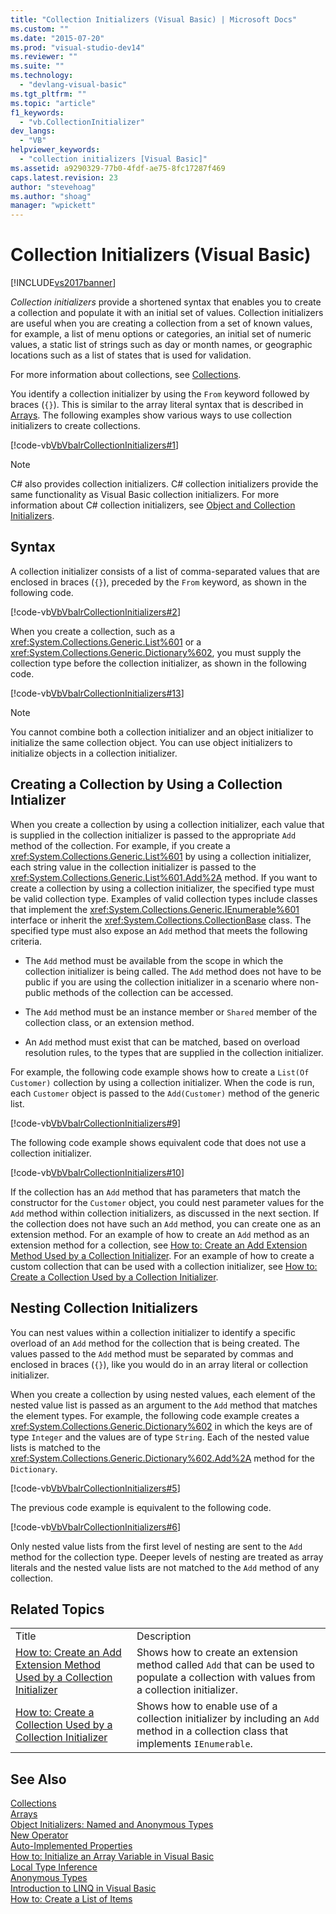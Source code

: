```yaml
---
title: "Collection Initializers (Visual Basic) | Microsoft Docs"
ms.custom: ""
ms.date: "2015-07-20"
ms.prod: "visual-studio-dev14"
ms.reviewer: ""
ms.suite: ""
ms.technology: 
  - "devlang-visual-basic"
ms.tgt_pltfrm: ""
ms.topic: "article"
f1_keywords: 
  - "vb.CollectionInitializer"
dev_langs: 
  - "VB"
helpviewer_keywords: 
  - "collection initializers [Visual Basic]"
ms.assetid: a9290329-77b0-4fdf-ae75-8fc17287f469
caps.latest.revision: 23
author: "stevehoag"
ms.author: "shoag"
manager: "wpickett"
---
```

# Collection Initializers (Visual Basic)
[!INCLUDE[vs2017banner](../../../../includes/vs2017banner.md)]

*Collection initializers* provide a shortened syntax that enables you to create a collection and populate it with an initial set of values. Collection initializers are useful when you are creating a collection from a set of known values, for example, a list of menu options or categories, an initial set of numeric values, a static list of strings such as day or month names, or geographic locations such as a list of states that is used for validation.  
  
 For more information about collections, see [Collections](../Topic/Collections%20\(C%23%20and%20Visual%20Basic\).md).  
  
 You identify a collection initializer by using the `From` keyword followed by braces (`{}`). This is similar to the array literal syntax that is described in [Arrays](../../../../visual-basic/programming-guide/language-features/arrays/index.md). The following examples show various ways to use collection initializers to create collections.  
  
 [!code-vb[VbVbalrCollectionInitializers#1](../../../../../samples/snippets/visualbasic/VS_Snippets_VBCSharp/VbVbalrCollectionInitializers/VB/Module1.vb#1)]  
  
> [!NOTE]
>  C# also provides collection initializers. C# collection initializers provide the same functionality as Visual Basic collection initializers. For more information about C# collection initializers, see [Object and Collection Initializers](../../../../csharp/programming-guide/classes-and-structs/object-and-collection-initializers.md).  
  
## Syntax  
 A collection initializer consists of a list of comma-separated values that are enclosed in braces (`{}`), preceded by the `From` keyword, as shown in the following code.  
  
 [!code-vb[VbVbalrCollectionInitializers#2](../../../../../samples/snippets/visualbasic/VS_Snippets_VBCSharp/VbVbalrCollectionInitializers/VB/Module1.vb#2)]  
  
 When you create a collection, such as a <xref:System.Collections.Generic.List%601> or a <xref:System.Collections.Generic.Dictionary%602>, you must supply the collection type before the collection initializer, as shown in the following code.  
  
 [!code-vb[VbVbalrCollectionInitializers#13](../../../../../samples/snippets/visualbasic/VS_Snippets_VBCSharp/VbVbalrCollectionInitializers/VB/Module1.vb#13)]  
  
> [!NOTE]
>  You cannot combine both a collection initializer and an object initializer to initialize the same collection object. You can use object initializers to initialize objects in a collection initializer.  
  
## Creating a Collection by Using a Collection Intializer  
 When you create a collection by using a collection initializer, each value that is supplied in the collection initializer is passed to the appropriate `Add` method of the collection. For example, if you create a <xref:System.Collections.Generic.List%601> by using a collection initializer, each string value in the collection initializer is passed to the <xref:System.Collections.Generic.List%601.Add%2A> method. If you want to create a collection by using a collection initializer, the specified type must be valid collection type. Examples of valid collection types include classes that implement the <xref:System.Collections.Generic.IEnumerable%601> interface or inherit the <xref:System.Collections.CollectionBase> class. The specified type must also expose an `Add` method that meets the following criteria.  
  
-   The `Add` method must be available from the scope in which the collection initializer is being called. The `Add` method does not have to be public if you are using the collection initializer in a scenario where non-public methods of the collection can be accessed.  
  
-   The `Add` method must be an instance member or `Shared` member of the collection class, or an extension method.  
  
-   An `Add` method must exist that can be matched, based on overload resolution rules, to the types that are supplied in the collection initializer.  
  
 For example, the following code example shows how to create a `List(Of Customer)` collection by using a collection initializer. When the code is run, each `Customer` object is passed to the `Add(Customer)` method of the generic list.  
  
 [!code-vb[VbVbalrCollectionInitializers#9](../../../../../samples/snippets/visualbasic/VS_Snippets_VBCSharp/VbVbalrCollectionInitializers/VB/Module1.vb#9)]  
  
 The following code example shows equivalent code that does not use a collection initializer.  
  
 [!code-vb[VbVbalrCollectionInitializers#10](../../../../../samples/snippets/visualbasic/VS_Snippets_VBCSharp/VbVbalrCollectionInitializers/VB/Module1.vb#10)]  
  
 If the collection has an `Add` method that has parameters that match the constructor for the `Customer` object, you could nest parameter values for the `Add` method within collection initializers, as discussed in the next section. If the collection does not have such an `Add` method, you can create one as an extension method. For an example of how to create an `Add` method as an extension method for a collection, see [How to: Create an Add Extension Method Used by a Collection Initializer](../../../../visual-basic/programming-guide/language-features/collection-initializers/how-to-create-an-add-extension-method-used-by-a-collection-initializer.md). For an example of how to create a custom collection that can be used with a collection initializer, see [How to: Create a Collection Used by a Collection Initializer](../../../../visual-basic/programming-guide/language-features/collection-initializers/how-to-create-a-collection-used-by-a-collection-initializer.md).  
  
## Nesting Collection Initializers  
 You can nest values within a collection initializer to identify a specific overload of an `Add` method for the collection that is being created. The values passed to the `Add` method must be separated by commas and enclosed in braces (`{}`), like you would do in an array literal or collection initializer.  
  
 When you create a collection by using nested values, each element of the nested value list is passed as an argument to the `Add` method that matches the element types. For example, the following code example creates a <xref:System.Collections.Generic.Dictionary%602> in which the keys are of type `Integer` and the values are of type `String`. Each of the nested value lists is matched to the <xref:System.Collections.Generic.Dictionary%602.Add%2A> method for the `Dictionary`.  
  
 [!code-vb[VbVbalrCollectionInitializers#5](../../../../../samples/snippets/visualbasic/VS_Snippets_VBCSharp/VbVbalrCollectionInitializers/VB/Module1.vb#5)]  
  
 The previous code example is equivalent to the following code.  
  
 [!code-vb[VbVbalrCollectionInitializers#6](../../../../../samples/snippets/visualbasic/VS_Snippets_VBCSharp/VbVbalrCollectionInitializers/VB/Module1.vb#6)]  
  
 Only nested value lists from the first level of nesting are sent to the `Add` method for the collection type. Deeper levels of nesting are treated as array literals and the nested value lists are not matched to the `Add` method of any collection.  
  
## Related Topics  
  
|||  
|-|-|  
|Title|Description|  
|[How to: Create an Add Extension Method Used by a Collection Initializer](../../../../visual-basic/programming-guide/language-features/collection-initializers/how-to-create-an-add-extension-method-used-by-a-collection-initializer.md)|Shows how to create an extension method called `Add` that can be used to populate a collection with values from a collection initializer.|  
|[How to: Create a Collection Used by a Collection Initializer](../../../../visual-basic/programming-guide/language-features/collection-initializers/how-to-create-a-collection-used-by-a-collection-initializer.md)|Shows how to enable use of a collection initializer by including an `Add` method in a collection class that implements `IEnumerable`.|  
  
## See Also  
 [Collections](../Topic/Collections%20\(C%23%20and%20Visual%20Basic\).md)   
 [Arrays](../../../../visual-basic/programming-guide/language-features/arrays/index.md)   
 [Object Initializers: Named and Anonymous Types](../../../../visual-basic/programming-guide/language-features/objects-and-classes/object-initializers-named-and-anonymous-types.md)   
 [New Operator](../../../../visual-basic/language-reference/operators/new-operator.md)   
 [Auto-Implemented Properties](../../../../visual-basic/programming-guide/language-features/procedures/auto-implemented-properties.md)   
 [How to: Initialize an Array Variable in Visual Basic](../../../../visual-basic/programming-guide/language-features/arrays/how-to-initialize-an-array-variable.md)   
 [Local Type Inference](../../../../visual-basic/programming-guide/language-features/variables/local-type-inference.md)   
 [Anonymous Types](../../../../visual-basic/programming-guide/language-features/objects-and-classes/anonymous-types.md)   
 [Introduction to LINQ in Visual Basic](../../../../visual-basic/programming-guide/language-features/linq/introduction-to-linq.md)   
 [How to: Create a List of Items](../../../../visual-basic/programming-guide/concepts/linq/how-to-create-a-list-of-items.md)
